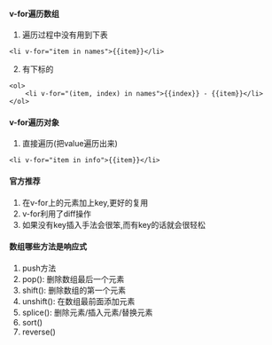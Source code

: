 #### v-for遍历数组
1. 遍历过程中没有用到下表
```vue
<li v-for="item in names">{{item}}</li>
```
2. 有下标的
```vue
<ol>
    <li v-for="(item, index) in names">{{index}} - {{item}}</li>
</ol>
```

#### v-for遍历对象
1. 直接遍历(把value遍历出来)
```vue
<li v-for="item in info">{{item}}</li>
```

#### 官方推荐
1. 在v-for上的元素加上key,更好的复用
2. v-for利用了diff操作
3. 如果没有key插入手法会很笨,而有key的话就会很轻松

#### 数组哪些方法是响应式
1. push方法
2. pop(): 删除数组最后一个元素
3. shift(): 删除数组的第一个元素
4. unshift(): 在数组最前面添加元素
5. splice(): 删除元素/插入元素/替换元素
6. sort()
7. reverse()
